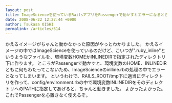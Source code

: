 ```yaml
---
layout: post
title: ImageScienceを使っているRailsアプリをPassengerで動かすとエラーになるときの対処
date: 2008-06-22 12:27:44 +0900
author: Tsukasa OISHI
permalink: /articles/514
---
```


かえるイメージがちゃんと動かなかった原因がやっとわかりました。
かえるイメージの中ではImageScienceを使っているのだけど、こいつが".ruby\_inline"というようなファイルを、環境変数HOMEかINLINEDIRで指定されたディレクトリ下に作ります。
ところがPassengerで動かすと、環境変数のHOME、INLINEDIRともに何もわたってこないため、ImageScienceのinlline.rbの処理の中でエラーとなってしまいます。
というわけで、RAILS\_ROOT/tmp下に適当にディレクトリを作って、config/environment.rbの中で環境変数INLINEDIRをそのディレクトリへのPATHに指定してあげると、ちゃんと動きました。
よかったよかった。これでPassengerを心置きなく使えるぞ。

